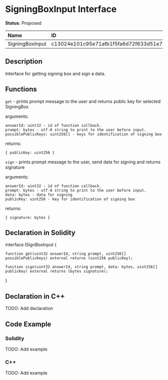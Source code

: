 
# SigningBoxInput Interface

**Status**: Proposed

| Name            | ID                                                                |
| :-------------- | :---------------------------------------------------------------- |
| SigningBoxInput | c13024e101c95e71afb1f5fa6d72f633d51e721de0320d73dfd6121a54e4d40a  |


## Description

Interface for getting signing box and sign a data.

## Functions

`get` - prints prompt message to the user and returns public key for selected SigningBox

arguments:

	answerId: uint32 - id of function callback.
	prompt: bytes - utf-8 string to print to the user before input.
	possiblePublicKeys: uint256[] - keys for identification of signing box

returns:

	{ publicKey: uint256 }

`sign` - prints prompt message to the user, send data for signing and returns signature

arguments:

	answerId: uint32 - id of function callback.
	prompt: bytes - utf-8 string to print to the user before input.
	data: bytes - data for signing
	publicKey: uint256 - key for identification of signing box

returns:

	{ signature: bytes }

## Declaration in Solidity

interface ISignBoxInput {

	function get(uint32 answerId, string prompt, uint256[] possiblePublicKeys) external returns (uint256 publicKey);
	
	function sign(uint32 answerId, string prompt, data: bytes, uint256[] publicKey) external returns (bytes signature);

}

## Declaration in C++

TODO: Add declaration


## Code Example

### Solidity

TODO: Add example


### C++

TODO: Add example
